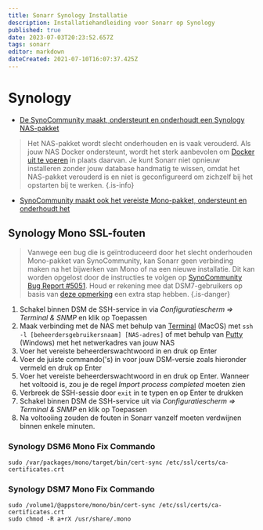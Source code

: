 ```yaml
---
title: Sonarr Synology Installatie
description: Installatiehandleiding voor Sonarr op Synology
published: true
date: 2023-07-03T20:23:52.657Z
tags: sonarr
editor: markdown
dateCreated: 2021-07-10T16:07:37.425Z
---
```


# Synology

- [De SynoCommunity maakt, ondersteunt en onderhoudt een Synology NAS-pakket](https://synocommunity.com/package/nzbdrone)

> Het NAS-pakket wordt slecht onderhouden en is vaak verouderd. Als jouw NAS Docker ondersteunt, wordt het sterk aanbevolen om [Docker uit te voeren](https://trash-guides.info/Hardlinks/How-to-setup-for/Synology/) in plaats daarvan. Je kunt Sonarr niet opnieuw installeren zonder jouw database handmatig te wissen, omdat het NAS-pakket verouderd is en niet is geconfigureerd om zichzelf bij het opstarten bij te werken. {.is-info}

- [SynoCommunity maakt ook het vereiste Mono-pakket, ondersteunt en onderhoudt het](https://synocommunity.com/package/mono)

## Synology Mono SSL-fouten

> Vanwege een bug die is geïntroduceerd door het slecht onderhouden Mono-pakket van SynoCommunity, kan Sonarr geen verbinding maken na het bijwerken van Mono of na een nieuwe installatie. Dit kan worden opgelost door de instructies te volgen op [SynoCommunity Bug Report #5051](https://github.com/SynoCommunity/spksrc/issues/5051#issuecomment-1009758625). Houd er rekening mee dat DSM7-gebruikers op basis van [deze opmerking](https://github.com/SynoCommunity/spksrc/issues/5051#issuecomment-1153245799) een extra stap hebben.
{.is-danger}

1. Schakel binnen DSM de SSH-service in via *Configuratiescherm => Terminal & SNMP* en klik op Toepassen
1. Maak verbinding met de NAS met behulp van [Terminal](https://support.apple.com/en-gb/guide/terminal/apd5265185d-f365-44cb-8b09-71a064a42125/mac) (MacOS) met `ssh -l [beheerdersgebruikersnaam] [NAS-adres]` of met behulp van [Putty](https://www.putty.org/) (Windows) met het netwerkadres van jouw NAS
1. Voer het vereiste beheerderswachtwoord in en druk op Enter
1. Voer de juiste commando('s) in voor jouw DSM-versie zoals hieronder vermeld en druk op Enter
1. Voer het vereiste beheerderswachtwoord in en druk op Enter. Wanneer het voltooid is, zou je de regel *Import process completed* moeten zien
1. Verbreek de SSH-sessie door `exit` in te typen en op Enter te drukken
1. Schakel binnen DSM de SSH-service uit via *Configuratiescherm => Terminal & SNMP* en klik op Toepassen
1. Na voltooiing zouden de fouten in Sonarr vanzelf moeten verdwijnen binnen enkele minuten.

### Synology DSM6 Mono Fix Commando

```shell
sudo /var/packages/mono/target/bin/cert-sync /etc/ssl/certs/ca-certificates.crt
```

### Synology DSM7 Mono Fix Commando

```shell
sudo /volume1/@appstore/mono/bin/cert-sync /etc/ssl/certs/ca-certificates.crt
sudo chmod -R a+rX /usr/share/.mono
```